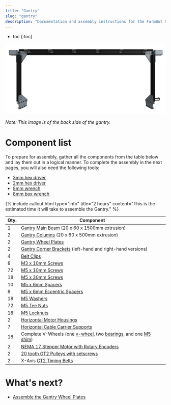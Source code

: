 ```yaml
---
title: "Gantry"
slug: "gantry"
description: "Documentation and assembly instructions for the FarmBot Genesis gantry"
---
```


* toc
{:toc}


![v1.3 gantry.JPG](_images/v1.3_gantry.JPG)

_Note: This image is of the back side of the gantry._



# Component list

To prepare for assembly, gather all the components from the table below and lay them out in a logical manner. To complete the assembly in the next pages, you will also need the following tools:
* [3mm hex driver](../Extras/bom/miscellaneous.md#3mm-hex-driver)
* [2mm hex driver](../Extras/bom/miscellaneous.md#2mm-hex-driver)
* [8mm wrench](../Extras/bom/miscellaneous.md#8mm-wrench)
* [8mm box wrench](../Extras/bom/miscellaneous.md#8mm-box-wrench)

{%
include callout.html
type="info"
title="2 hours"
content="This is the estimated time it will take to assemble the Gantry."
%}



|Qty.                          |Component                     |
|------------------------------|------------------------------|
|1                             |[Gantry Main Beam](../Extras/bom/extrusions.md#gantry-main-beam) (20 x 60 x 1500mm extrusion)
|2                             |[Gantry Columns](../Extras/bom/extrusions.md#gantry-columns) (20 x 60 x 500mm extrusion)
|2                             |[Gantry Wheel Plates](../Extras/bom/plates-and-brackets.md#gantry-wheel-plates)
|2                             |[Gantry Corner Brackets](../Extras/bom/plates-and-brackets.md#gantry-corner-brackets) (left-hand and right-hand versions)
|4                             |[Belt Clips](../Extras/bom/plates-and-brackets.md#belt-clips)
|8                             |[M3 x 10mm Screws](../Extras/bom/fasteners-and-hardware.md#m3-x-10mm-screws)
|72                            |[M5 x 10mm Screws](../Extras/bom/fasteners-and-hardware.md#m5-x-10mm-screws)
|18                            |[M5 x 30mm Screws](../Extras/bom/fasteners-and-hardware.md#m5-x-30mm-screws)
|10                            |[M5 x 6mm Spacers](../Extras/bom/fasteners-and-hardware.md#m5-x-6mm-spacers)
|8                             |[M5 x 6mm Eccentric Spacers](../Extras/bom/fasteners-and-hardware.md#m5-x-6mm-eccentric-spacers)
|18                            |[M5 Washers](../Extras/bom/fasteners-and-hardware.md#m5-washers)
|72                            |[M5 Tee Nuts](../Extras/bom/fasteners-and-hardware.md#m5-tee-nuts)
|18                            |[M5 Locknuts](../Extras/bom/fasteners-and-hardware.md#m5-locknuts)
|2                             |[Horizontal Motor Housings](../Extras/bom/plastic-parts.md#horizontal-motor-housings)
|7                             |[Horizontal Cable Carrier Supports](../Extras/bom/plastic-parts.md#horizontal-cable-carrier-supports)
|18                            |Complete V-Wheels (one [v-wheel](../Extras/bom/drivetrain.md#v-wheels), two [bearings](../Extras/bom/drivetrain.md#bearings), and one [M5 shim](../Extras/bom/drivetrain.md#m5-shims))
|2                             |[NEMA 17 Stepper Motor with Rotary Encoders](../Extras/bom/electronics-and-wiring.md#nema-17-stepper-motors-with-rotary-encoders)
|2                             |[20 tooth GT2 Pulleys with setscrews](../Extras/bom/drivetrain.md#gt2-pulleys)
|2                             |X-Axis [GT2 Timing Belts](../Extras/bom/drivetrain.md#gt2-timing-belt)


# What's next?

 * [Assemble the Gantry Wheel Plates](gantry/assemble-the-gantry-wheel-plates.md)

